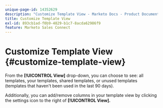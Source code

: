 ```yaml
---
unique-page-id: 14352629
description: "Customize Template View - Marketo Docs - Product Documentation"
title: Customize Template View
exl-id: 893cb1ad-f0b9-4829-b1c7-8acda62986f9
feature: Marketo Sales Connect
---
```

# Customize Template View {#customize-template-view}

From the **[!UICONTROL View]** drop-down, you can choose to see: all templates, your templates, shared templates, or unused templates (templates that haven't been used in the last 90 days).

Additionally, you can add/remove columns in your template view by clicking the settings icon to the right of **[!UICONTROL View].**
